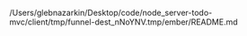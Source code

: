 /Users/glebnazarkin/Desktop/code/node_server-todo-mvc/client/tmp/funnel-dest_nNoYNV.tmp/ember/README.md